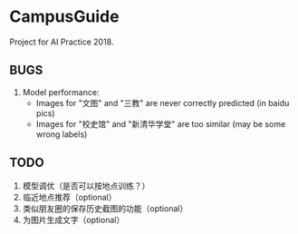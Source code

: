 # CampusGuide

Project for AI Practice 2018.

## BUGS

1. Model performance:
    - Images for "文图" and "三教" are never correctly predicted (in baidu pics)
    - Images for "校史馆" and "新清华学堂" are too similar (may be some wrong labels) 

## TODO

1. 模型调优（是否可以按地点训练？）
2. 临近地点推荐（optional）
3. 类似朋友圈的保存历史截图的功能（optional）
4. 为图片生成文字（optional）
